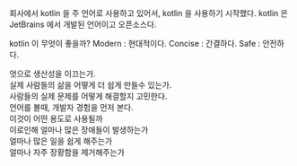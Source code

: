 회사에서 kotlin 을 주 언어로 사용하고 있어서, kotlin 을 사용하기 시작했다. 
kotlin 은 JetBrains 에서 개발된 언어이고 오픈소스다.

kotlin 이 무엇이 좋을까?
Modern : 현대적이다.
Concise :  간결하다.
Safe : 안전하다.

 엇으로 생산성을 이끄는가.  
실제 사람들의 삶을 어떻게 더 쉽게 만들수 있는가.  
사람들의 실제 문제를 어떻게 해결할지 고민한다.  
언어를 볼때, 개발자 경험을 먼저 본다.  
이것이 어떤 용도로 사용될까  
이로인해 얼마나 많은 장애들이 발생하는가  
얼마나 많은 일을 쉽게 해주는가  
얼마나 자주 장황함을 제거해주는가
<!--stackedit_data:
eyJoaXN0b3J5IjpbLTg5Mjc3MzcwMCw0NzYzNTA5NDMsNzMwOT
k4MTE2XX0=
-->